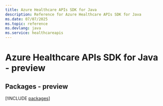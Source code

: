 ```yaml
---
title: Azure Healthcare APIs SDK for Java
description: Reference for Azure Healthcare APIs SDK for Java
ms.date: 07/07/2025
ms.topic: reference
ms.devlang: java
ms.service: healthcareapis
---
```

# Azure Healthcare APIs SDK for Java - preview
## Packages - preview
[!INCLUDE [packages](healthcare-apis-index.md)]